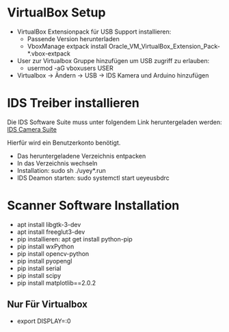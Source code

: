 # VirtualBox Setup

* VirtualBox Extensionpack für USB Support installieren:
	* Passende Version herunterladen
	* VboxManage extpack install Oracle_VM_VirtualBox_Extension_Pack-*.vbox-extpack
* User zur Virtualbox Gruppe hinzufügen um USB zugriff zu erlauben:
	* usermod -aG vboxusers USER
* Virtualbox -> Ändern -> USB -> IDS Kamera und Arduino hinzufügen

# IDS Treiber installieren

Die IDS Software Suite muss unter folgendem Link heruntergeladen werden:
[IDS Camera Suite](https://de.ids-imaging.com/download-details/AB00687.html?os=linux&version=&bus=64&floatcalc=)

Hierfür wird ein Benutzerkonto benötigt.

* Das heruntergeladene Verzeichnis entpacken
* In das Verzeichnis wechseln
* Installation: sudo sh ./uyey*.run 
* IDS Deamon starten: sudo systemctl start ueyeusbdrc

# Scanner Software Installation

* apt install libgtk-3-dev
* apt install freeglut3-dev
* pip installieren: apt get install python-pip
* pip install wxPython
* pip install opencv-python
* pip install pyopengl
* pip install serial
* pip install scipy
* pip install matplotlib==2.0.2

## Nur Für Virtualbox

* export DISPLAY=:0
